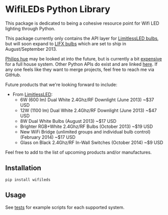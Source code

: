 # WifiLEDs Python Library

This package is dedicated to being a cohesive resource point for Wifi LED lighting through Python.

This package currently only contains the API layer for [LimitlessLED bulbs](wifileds/limitlessled), but will soon expand to [LIFX bulbs](http://lifx.co/) which are set to ship in August/September 2013. 

[Philips hue](http://www.meethue.com/) may be looked at into the future, but is currently a bit [expensive](http://www.jon00.me.uk/images/WiFiLEDMatrix.png) for a full house system. Other Python APIs do exist and are linked [here](https://github.com/Q42/hue-libs#python). If any one feels like they want to merge projects, feel free to reach me via GitHub.

Future products that we're looking forward to include:

* From [LimitlessLED](http://whrl.pl/RdBge7):
    * 6W (600 lm) Dual White 2.4Ghz/RF Downlight (June 2013) ~$37 USD
    * 12W (1100 lm) Dual White 2.4Ghz/RF Downlight (June 2013) ~$47 USD
    * 8W Dual White Bulbs (August 2013) ~$17 USD
    * Brighter RGB+White 2.4Ghz/RF Bulbs (October 2013) ~$19 USD
    * New WiFi Bridge (unlimited groups and individual bulb control) (February 2014) ~$17 USD
    * Glass on Black 2.4Ghz/RF In-Wall Switches (October 2014) ~$9 USD

Feel free to add to the list of upcoming products and/or manufactures.

## Installation

`pip install wifileds`

## Usage

See [tests](tests) for example scripts for each supported system.
